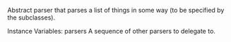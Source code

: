 Abstract parser that parses a list of things in some way (to be specified by the subclasses).

Instance Variables:
	parsers	<SequenceableCollection of: PPParser>	A sequence of other parsers to delegate to.
